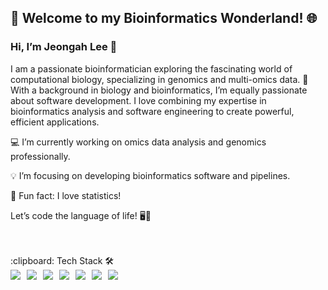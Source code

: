 
<h2><strong>🧬 Welcome to my Bioinformatics Wonderland! 🌐</strong></h2>

<h3><strong>Hi, I’m Jeongah Lee 👋</strong></h3>

<p>I am a passionate bioinformatician exploring the fascinating world of computational biology, specializing in genomics and multi-omics data. 🚀 With a background in biology and bioinformatics, I’m equally passionate about software development. I love combining my expertise in bioinformatics analysis and software engineering to create powerful, efficient applications.</p>

<p> 💻 I’m currently working on omics data analysis and genomics professionally.</p>
<p> 💡 I’m focusing on developing bioinformatics software and pipelines. </p>
<p> 💝 Fun fact: I love statistics!</p>

<p>Let’s code the language of life! 🖥️🧬</p>


   <br/>
   <br/>
:clipboard: Tech Stack 🛠

<div style="display: flex; flex-wrap: wrap; gap: 10px;">
  <img src="https://img.shields.io/badge/R-276DC3?style=for-the-badge&logo=R&logoColor=white">
  <img src="https://img.shields.io/badge/Python-3776AB?style=for-the-badge&logo=Python&logoColor=white">
  <img src="https://img.shields.io/badge/C++-00599C?style=for-the-badge&logo=cplusplus&logoColor=white">
  <img src="https://img.shields.io/badge/PyTorch-FCAE1E?style=for-the-badge&logo=pytorch&logoColor=white">
  <img src="https://img.shields.io/badge/Docker-2496ED?style=for-the-badge&logo=docker&logoColor=white">
  <img src="https://img.shields.io/badge/github-181717?style=for-the-badge&logo=github&logoColor=white">
  <img src="https://img.shields.io/badge/VSCode-007ACC?style=for-the-badge&logo=VisualStudioCode&logoColor=white">
</div>



